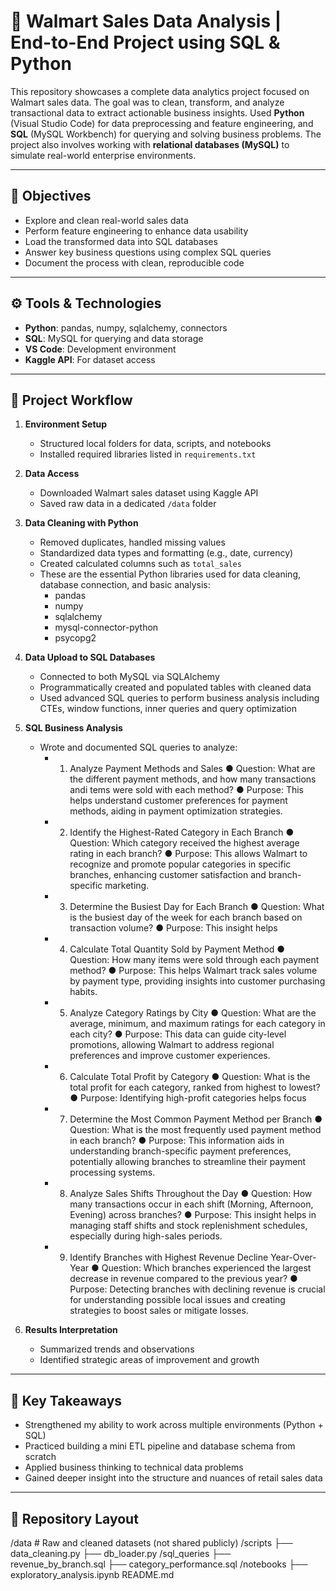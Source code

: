 # 🛒 Walmart Sales Data Analysis | End-to-End Project using SQL & Python

This repository showcases a complete data analytics project focused on Walmart sales data. The goal was to clean, transform, and analyze transactional data to extract actionable business insights. Used **Python** (Visual Studio Code) for data preprocessing and feature engineering, and **SQL** (MySQL Workbench) for querying and solving business problems. The project also involves working with **relational databases (MySQL)** to simulate real-world enterprise environments.

---

## 📌 Objectives

- Explore and clean real-world sales data
- Perform feature engineering to enhance data usability
- Load the transformed data into SQL databases
- Answer key business questions using complex SQL queries
- Document the process with clean, reproducible code

---

## ⚙️ Tools & Technologies

- **Python**: pandas, numpy, sqlalchemy, connectors
- **SQL**: MySQL for querying and data storage
- **VS Code**: Development environment
- **Kaggle API**: For dataset access

---

## 🔄 Project Workflow

1. **Environment Setup**
   - Structured local folders for data, scripts, and notebooks
   - Installed required libraries listed in `requirements.txt`

2. **Data Access**
   - Downloaded Walmart sales dataset using Kaggle API
   - Saved raw data in a dedicated `/data` folder

3. **Data Cleaning with Python**
   - Removed duplicates, handled missing values
   - Standardized data types and formatting (e.g., date, currency)
   - Created calculated columns such as `total_sales`
   - These are the essential Python libraries used for data cleaning, database connection, and basic analysis:
       - pandas
       - numpy
       - sqlalchemy
       - mysql-connector-python
       - psycopg2

4. **Data Upload to SQL Databases**
   - Connected to both MySQL via SQLAlchemy
   - Programmatically created and populated tables with cleaned data
   - Used advanced SQL queries to perform business analysis including CTEs, window functions, inner queries and query optimization

5. **SQL Business Analysis**
   - Wrote and documented SQL queries to analyze:
     - 1. Analyze Payment Methods and Sales
          ● Question: What are the different payment methods, and how many transactions andi tems were sold with each method?
          ● Purpose: This helps understand customer preferences for payment methods, aiding in payment optimization strategies.
     - 2. Identify the Highest-Rated Category in Each Branch
          ● Question: Which category received the highest average rating in each branch?
          ● Purpose: This allows Walmart to recognize and promote popular categories in specific branches, enhancing customer satisfaction and branch-specific marketing.      
     - 3. Determine the Busiest Day for Each Branch
          ● Question: What is the busiest day of the week for each branch based on transaction volume?
          ● Purpose: This insight helps
     - 4. Calculate Total Quantity Sold by Payment Method
          ● Question: How many items were sold through each payment method?
          ● Purpose: This helps Walmart track sales volume by payment type, providing insights into customer purchasing habits.
     - 5. Analyze Category Ratings by City
          ● Question: What are the average, minimum, and maximum ratings for each category in each city?
          ● Purpose: This data can guide city-level promotions, allowing Walmart to address regional preferences and improve customer experiences.
     - 6. Calculate Total Profit by Category
          ● Question: What is the total profit for each category, ranked from highest to lowest?
          ● Purpose: Identifying high-profit categories helps focus
     - 7. Determine the Most Common Payment Method per Branch
          ● Question: What is the most frequently used payment method in each branch?
          ● Purpose: This information aids in understanding branch-specific payment preferences, potentially allowing branches to streamline their payment processing systems.
     - 8. Analyze Sales Shifts Throughout the Day
          ● Question: How many transactions occur in each shift (Morning, Afternoon, Evening) across branches?
          ● Purpose: This insight helps in managing staff shifts and stock replenishment schedules, especially during high-sales periods.
     - 9. Identify Branches with Highest Revenue Decline Year-Over-Year
          ● Question: Which branches experienced the largest decrease in revenue compared to the previous year?
          ● Purpose: Detecting branches with declining revenue is crucial for understanding possible local issues and creating strategies to boost sales or mitigate losses.
          
6. **Results Interpretation**  
   - Summarized trends and observations
   - Identified strategic areas of improvement and growth

---

## 🧠 Key Takeaways

- Strengthened my ability to work across multiple environments (Python + SQL)
- Practiced building a mini ETL pipeline and database schema from scratch
- Applied business thinking to technical data problems
- Gained deeper insight into the structure and nuances of retail sales data

---

## 📂 Repository Layout

/data # Raw and cleaned datasets (not shared publicly)
/scripts
├── data_cleaning.py
├── db_loader.py
/sql_queries
├── revenue_by_branch.sql
├── category_performance.sql
/notebooks
├── exploratory_analysis.ipynb
README.md


